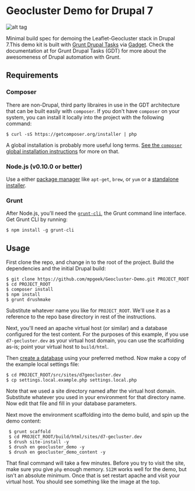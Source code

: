 # Geocluster Demo for Drupal 7

![alt tag](https://raw.githubusercontent.com/mpgeek/Geocluster-Demo/master/geocluster-demo-screen-cap.png)

Minimal build spec for demoing the Leaflet-Geocluster stack in Drupal 7.This demo kit is built with [Grunt Drupal Tasks](https://github.com/phase2/grunt-drupal-tasks) via [Gadget](https://github.com/phase2/generator-gadget). Check the documentation at for Grunt Drupal Tasks (GDT) for more about the awesomeness of Drupal automation with Grunt.

## Requirements

### Composer
There are non-Drupal, third party libraires in use in the GDT architecture that can be built easily with `composer`. If you don't have `composer` on your system, you can install it locally into the project with the following command:

    $ curl -sS https://getcomposer.org/installer | php
    
A global installation is probably more useful long terms. [See the `composer` global installation instructions](https://getcomposer.org/doc/00-intro.md#globally) for more on that. 

### Node.js (v0.10.0 or better) 
Use a either
[package manager](https://github.com/joyent/node/wiki/Installing-Node.js-via-package-manage)
like `apt-get`, `brew`, or `yum` or a [standalone installer](http://nodejs.org/download/).

### Grunt
After Node.js, you'll need the [`grunt-cli`](https://github.com/gruntjs/grunt-cli), the Grunt command line interface. Get Grunt CLI by running:

    $ npm install -g grunt-cli
    
## Usage

First clone the repo, and change in to the root of the project. Build the dependencies and the initial Drupal build:

    $ git clone https://github.com/mpgeek/Geocluster-Demo.git PROJECT_ROOT
    $ cd PROJECT_ROOT
    $ composer install
    $ npm install
    $ grunt drushmake
    
Substitute whatever name you like for `PROJECT_ROOT`. We'll use it as a reference to the repo base directory in rest of the instructions.

Next, you'll need an apache virtual host (or similar) and a database configured for the test content. For the purposes of this example, if you use `d7-gecluster.dev` as your virtual host domain, you can use the scaffolding as-is; point your virtual host to `build/html`. 

Then [create a database](https://www.drupal.org/documentation/install/create-database) using your preferred method. Now make a copy of the example local settings file:

    $ cd PROJECT_ROOT/src/sites/d7geocluster.dev
    $ cp settings.local.example.php settings.local.php

Note that we used a site directory named after the virtual host domain. Substitute whatever you used in your environment for that directory name. Now edit that file and fill in your database parameters.

Next move the environment scaffolding into the demo build, and spin up the demo content:

     $ grunt scaffold
     $ cd PROJECT_ROOT/build/html/sites/d7-gecluster.dev
     $ drush site-install -y
     $ drush en geocluster_demo -y
     $ drush en geocluster_demo_content -y

That final command will take a few minutes. Before you try to visit the site, make sure you give `php` enough memory. `512M` works well for the demo, but isn't an absolute minimum. Once that is set restart apache and visit your virtual host. You should see something like the image at the top.
